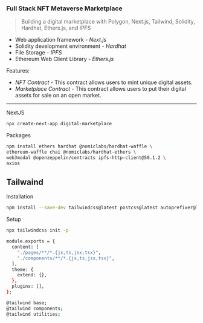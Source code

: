 ### Full Stack NFT Metaverse Marketplace

> Building a digital marketplace with Polygon, Next.js, Tailwind,
> Solidity, Hardhat, Ethers.js, and IPFS

- Web application framework - _Next.js_
- Solidity development environment - _Hardhat_
- File Storage - _IPFS_
- Ethereum Web Client Library - _Ethers.js_

Features:

- _NFT Contract_ - This contract allows users to mint unique digital assets.
- _Marketplace Contract_ - This contract allows users to put their digital
  assets for sale on an open market.

---

NextJS

```bash
npx create-next-app digital-marketplace

```

Packages

```bash
npm install ethers hardhat @nomiclabs/hardhat-waffle \
ethereum-waffle chai @nomiclabs/hardhat-ethers \
web3modal @openzeppelin/contracts ipfs-http-client@50.1.2 \
axios
```

## Tailwaind

Installation

```bash
npm install --save-dev tailwindcss@latest postcss@latest autoprefixer@latest

```

Setup

```bash
npx tailwindcss init -p
```

```bash
module.exports = {
  content: [
    "./pages/**/*.{js,ts,jsx,tsx}",
    "./components/**/*.{js,ts,jsx,tsx}",
  ],
  theme: {
    extend: {},
  },
  plugins: [],
};

@tailwind base;
@tailwind components;
@tailwind utilities;

```
